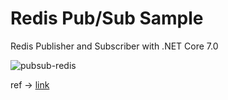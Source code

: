 # Redis Pub/Sub Sample

Redis Publisher and Subscriber with .NET Core 7.0

![pubsub-redis](https://github.com/omidsotooni/RedisPubSub/assets/25717692/fb24e9fa-f237-4064-95b5-31f842f67c90)


ref -> <a href="https://medium.com/innoviletech/redis-pub-sub-with-net-core-758c1d3c7a98" target="_blank">link</a>


